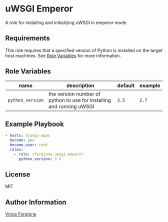 # uWSGI Emperor

A role for installing and initializing uWSGI in emperor mode


## Requirements

This role requires that a specified version of Python is installed on the target host machines. See [Role Variables](#role-variables) for more information.


## Role Variables

| name             | description                                                          | default | example |
| ---------------- | -------------------------------------------------------------------- | ------- | ------- |
| `python_version` | the version number of python to use for installing and running uWSGI | `3.5`   | `2.7`   |


## Example Playbook

```yaml
- hosts: django-apps
  become: yes
  become_user: root
  roles:
    - role: vforgione.uwsgi-emperor
      python_version: 3.5
```


## License

MIT


## Author Information

[Vince Forgione](https://github.com/vforgione)
